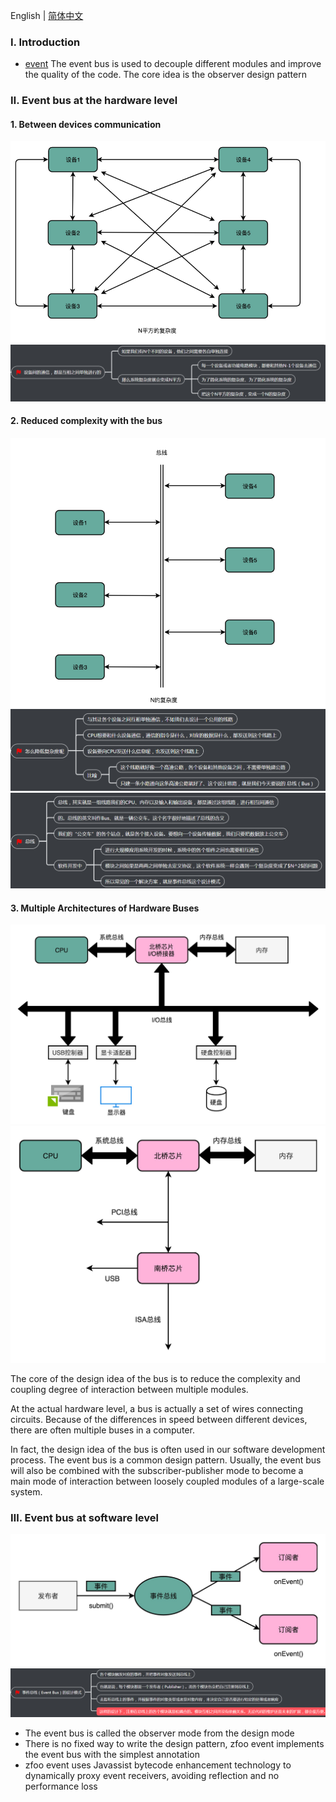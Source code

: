 English | [简体中文](./README_CN.md)

### Ⅰ. Introduction

- [event](https://github.com/zfoo-project/zfoo/blob/main/event/README.md) The event bus is used to decouple different
  modules and improve the quality of the code. The core idea is the observer design pattern

### Ⅱ. Event bus at the hardware level

#### 1. Between devices communication


![Image text](../doc/image/event/device01.png)
![Image text](../doc/image/event/device02.png)

#### 2. Reduced complexity with the bus

![Image text](../doc/image/event/device03.png)
![Image text](../doc/image/event/device04.png)
![Image text](../doc/image/event/device05.png)

#### 3. Multiple Architectures of Hardware Buses

![Image text](../doc/image/event/device06.png)
![Image text](../doc/image/event/device07.png)

The core of the design idea of the bus is to reduce the complexity and coupling degree of interaction between multiple
modules.

At the actual hardware level, a bus is actually a set of wires connecting circuits.
Because of the differences in speed between different devices, there are often multiple buses in a computer.

In fact, the design idea of the bus is often used in our software development process.
The event bus is a common design pattern. Usually, the event bus will also be combined with the subscriber-publisher
mode to
become a main mode of interaction between loosely coupled modules of a large-scale system.

### Ⅲ. Event bus at software level

![Image text](../doc/image/event/event01.png)
![Image text](../doc/image/event/event02.png)

- The event bus is called the observer mode from the design mode
- There is no fixed way to write the design pattern, zfoo event implements the event bus with the simplest annotation
- zfoo event uses Javassist bytecode enhancement technology to dynamically proxy event receivers, avoiding reflection
  and no performance loss